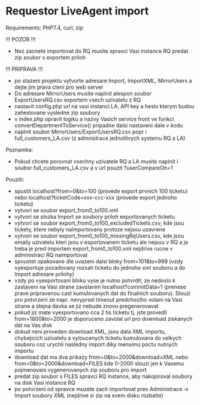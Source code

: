 # Requestor LiveAgent import
Requirements: PHP7.4, curl, zip

!!! POZOR !!! 
- Nez zacnete importovat do RQ musite spravci Vasi instance RQ predat zip soubor s exportem priloh

!!! PRIPRAVA !!!
- po stazeni projektu vytvorte adresare Import, ImportXML, MirrorUsers a dejte jim prava cteni pro web server
- Do adresare MirrorUsers musite naplnit alespon soubor ExportUsersRQ.csv exportem vsech uzivatelu z RQ
- nastavit config.php url na vasi instanci LA, API key a heslo kterym budou zaheslovane vysledne zip soubory
- v index.php opravit logiku a nazvy Vasich service front ve funkci convertDepartmentToService() pripadne dalsi nastaveni dale v kodu
- naplnit soubor MirrorUsers/ExportUsersRQ.csv popr i full_customers_LA.csv (z admnistrace jednotlivych systemu RQ a LA)

Poznamka:
- Pokud chcete porovnat vsechny uzivatele RQ a LA musite naplnit i soubor full_customers_LA.csv a v url pouzit ?userCompareOn=1

Pouziti:
- spustit localhost?from=0&to=100 (provede export prvnich 100 ticketu) nebo localhost?ticketCode=xxx-ccc-xxx (provede export jednoho ticketu)
- vytvori se soubor export_from0_to100.xml
- vytvori se slozka Import se soubory priloh exportovanych ticketu
- vytvori se soubor export_from0_to100_excludedTickets.csv, kde jsou tickety, ktere nebyly naimportovany protoze nejsou uzavrene
- vytvori se soubor export_from0_to100_missingRqUsers.csv, kde jsou emaily uzivatelu kteri jsou v esportovanem ticketu ale nejsou v RQ a je treba je pred importem export_from0_to100.xml nejdrive rucne v administraci RQ naimportovat
- spoustet opakovane dle uvazeni dalsi bloky from=101&to=999 (vzdy vyexportuje pozadovany rozsah ticketu do jednoho xml souboru a do Import adresare prilohy)
- vzdy po vyexportovani bloku vyse je nutno potvrdit, ze nedoslo k zastaveni na Vasi strane zavolanim localhost?commitData=1 (prenese prave pripravenou cast kumulovanych dat do finalnich souboru). Slouzi pro potvrzeni ze napr. nevyprsel timeout predchoziho volani na Vasi strane a stejna davka se jiz nebude znovu pregenerovavat
- pokud jiz mate vyexportovano cca 2 tis ticketu tj. jste provedli from=1800&to=2000 je doporuceno zavolat url pro download ziskanych dat na Vas disk
- dokud neni proveden download XML, jsou data XML importu, chybejicich uzivatelu a vyloucenych ticketu kumulovana do velkych souboru coz urychli nasledny import diky mensimu poctu nutnych importu
- download dat ma dva prikazy from=0&to=2000&download=XML nebo from=0&to=2000&download=FILES kde 0-2000 slouzi jen k Vasemu pojmenovani vygenerovanych zip souboru pro import
- predat zip soubor s FILES spravci RQ instance, aby nakopiroval soubory na disk Vasi instance RQ
- po potvrzeni od spravce muzete zacit importovat pres Administrace -> Import soubory XML (nejdrive si zip na svem disku rozbalte)
